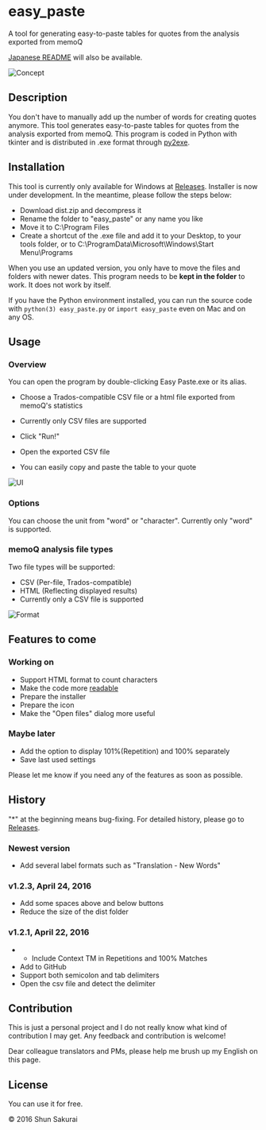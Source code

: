 # easy_paste
A tool for generating easy-to-paste tables for quotes from the analysis exported from memoQ

[Japanese README](https://github.com/ShunSakurai/easy_paste/blob/master/README_jpn.md) will also be available.

![Concept](https://raw.github.com/wiki/ShunSakurai/easy_paste/easy_paste_concept.png)

## Description
You don't have to manually add up the number of words for creating quotes anymore. This tool generates easy-to-paste tables for quotes from the analysis exported from memoQ.
This program is coded in Python with tkinter and is distributed in .exe format through [py2exe](http://www.py2exe.org/).

## Installation
This tool is currently only available for Windows at [Releases](https://github.com/ShunSakurai/easy_paste/releases).
Installer is now under development. In the meantime, please follow the steps below:

- Download dist.zip and decompress it
- Rename the folder to "easy_paste" or any name you like
- Move it to C:\Program Files
- Create a shortcut of the .exe file and add it to your Desktop, to your tools folder, or to C:\ProgramData\Microsoft\Windows\Start Menu\Programs

When you use an updated version, you only have to move the files and folders with newer dates.
This program needs to be **kept in the folder** to work. It does not work by itself.

If you have the Python environment installed, you can run the source code with `python(3) easy_paste.py` or `import easy_paste` even on Mac and on any OS.

## Usage

### Overview
You can open the program by double-clicking Easy Paste.exe or its alias.

- Choose a Trados-compatible CSV file or a html file exported from memoQ's statistics
- Currently only CSV files are supported
- Click "Run!"

- Open the exported CSV file
- You can easily copy and paste the table to your quote

![UI](https://raw.github.com/wiki/ShunSakurai/easy_paste/easy_paste_ui.png)

### Options
You can choose the unit from "word" or "character". Currently only "word" is supported.

### memoQ analysis file types
Two file types will be supported:

- CSV (Per-file, Trados-compatible)
- HTML (Reflecting displayed results)
- Currently only a CSV file is supported

![Format](https://raw.github.com/wiki/ShunSakurai/easy_paste/easy_paste_format.png)

## Features to come
### Working on
- Support HTML format to count characters
- Make the code more [readable](http://www.amazon.com/dp/0596802293)
- Prepare the installer
- Prepare the icon
- Make the "Open files" dialog more useful

### Maybe later
- Add the option to display 101%(Repetition) and 100% separately
- Save last used settings

Please let me know if you need any of the features as soon as possible.

## History
"*" at the beginning means bug-fixing.
For detailed history, please go to [Releases](https://github.com/ShunSakurai/easy_paste/releases).

### Newest version
- Add several label formats such as "Translation - New Words"

### v1.2.3, April 24, 2016
- Add some spaces above and below buttons
- Reduce the size of the dist folder

### v1.2.1, April 22, 2016
- * Include Context TM in Repetitions and 100% Matches
- Add to GitHub
- Support both semicolon and tab delimiters
- Open the csv file and detect the delimiter

## Contribution
This is just a personal project and I do not really know what kind of contribution I may get. Any feedback and contribution is welcome!

Dear colleague translators and PMs, please help me brush up my English on this page.

## License
You can use it for free.

© 2016 Shun Sakurai
